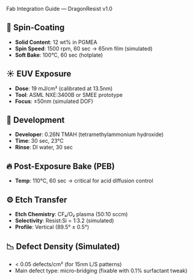 Fab Integration Guide — DragonResist v1.0

## 🧪 Spin-Coating
- **Solid Content**: 12 wt% in PGMEA
- **Spin Speed**: 1500 rpm, 60 sec → 65nm film (simulated)
- **Soft Bake**: 100°C, 60 sec (hotplate)

## ☀️ EUV Exposure
- **Dose**: 19 mJ/cm² (calibrated at 13.5nm)
- **Tool**: ASML NXE:3400B or SMEE prototype
- **Focus**: ±50nm (simulated DOF)

## 🧴 Development
- **Developer**: 0.26N TMAH (tetramethylammonium hydroxide)
- **Time**: 30 sec, 23°C
- **Rinse**: DI water, 30 sec

## 🔥 Post-Exposure Bake (PEB)
- **Temp**: 110°C, 60 sec → critical for acid diffusion control

## ⚙️ Etch Transfer
- **Etch Chemistry**: CF₄/O₂ plasma (50:10 sccm)
- **Selectivity**: Resist:Si = 1:3.2 (simulated)
- **Profile**: Vertical (89.5° ± 0.5°)

## 📉 Defect Density (Simulated)
- < 0.05 defects/cm² (for 15nm L/S patterns)
- Main defect type: micro-bridging (fixable with 0.1% surfactant tweak)
